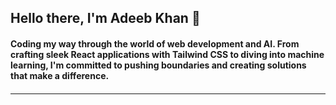 <h2>Hello there, I'm Adeeb Khan 👋</h2>
<h4>Coding my way through the world of web development and AI. From crafting sleek React applications with Tailwind CSS to diving into machine learning, I'm committed to pushing boundaries and creating solutions that make a difference.<h4>

<hr>
